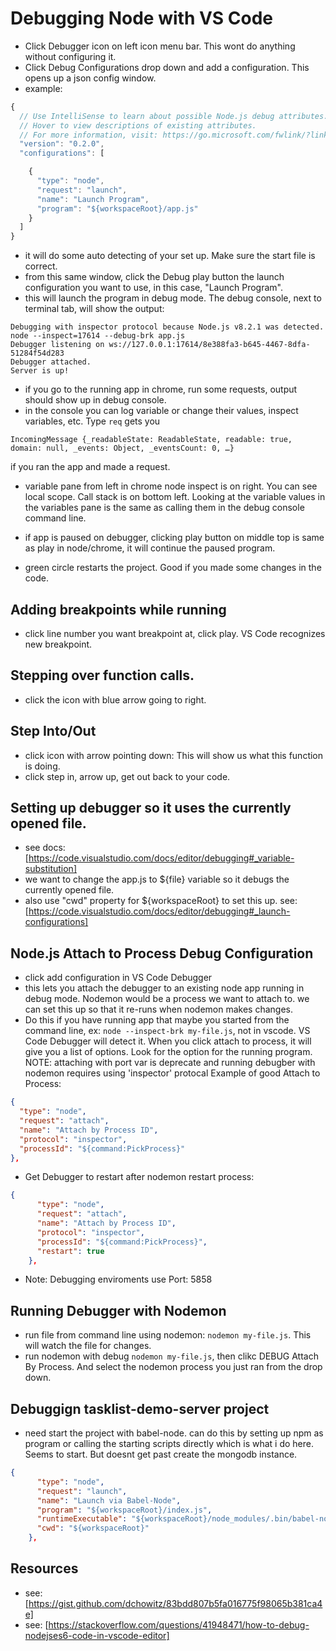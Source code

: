 # Debugging Node with VS Code

- Click Debugger icon on left icon menu bar. This wont do anything without configuring it.
- Click Debug Configurations drop down and add a configuration. This opens up a json config window.
- example:
```js
{
  // Use IntelliSense to learn about possible Node.js debug attributes.
  // Hover to view descriptions of existing attributes.
  // For more information, visit: https://go.microsoft.com/fwlink/?linkid=830387
  "version": "0.2.0",
  "configurations": [

    {
      "type": "node",
      "request": "launch",
      "name": "Launch Program",
      "program": "${workspaceRoot}/app.js"
    }
  ]
}
```

- it will do some auto detecting of your set up. Make sure the start file is correct. 
- from this same window, click the Debug play button the launch configuration you want to use, in this case, "Launch Program".
- this will launch the program in debug mode. The debug console, next to terminal tab, will show the output:
```bsh
Debugging with inspector protocol because Node.js v8.2.1 was detected.
node --inspect=17614 --debug-brk app.js 
Debugger listening on ws://127.0.0.1:17614/8e388fa3-b645-4467-8dfa-51284f54d283
Debugger attached.
Server is up!
```
- if you go to the running app in chrome, run some requests, output should show up in debug console.
- in the console you can log variable or change their values, inspect variables, etc. Type `req` gets you
```bsh
IncomingMessage {_readableState: ReadableState, readable: true, domain: null, _events: Object, _eventsCount: 0, …}
```
if you ran the app and made a request.

- variable pane from left in chrome node inspect is on right. You can see local scope. Call stack is on bottom left. Looking at the variable values in the variables pane is the same as calling them in the debug console command line.

- if app is paused on debugger, clicking play button on middle top is same as play in node/chrome, it will continue the paused program.
- green circle restarts the project. Good if you made some changes in the code.

## Adding breakpoints while running
- click line number you want breakpoint at, click play. VS Code recognizes new breakpoint.

## Stepping over function calls.
- click the icon with blue arrow going to right.

## Step Into/Out
- click icon with arrow pointing down:  This will show us what this function is doing.
- click step in, arrow up, get out back to your code.

## Setting up debugger so it uses the currently opened file.
- see docs: [https://code.visualstudio.com/docs/editor/debugging#_variable-substitution]
- we want to change the app.js to ${file} variable so it debugs the currently opened file.
- also use "cwd" property for ${workspaceRoot} to set this up. see: [https://code.visualstudio.com/docs/editor/debugging#_launch-configurations]

## Node.js Attach to Process Debug Configuration

- click add configuration in VS Code Debugger
- this lets you attach the debugger to an existing node app running in debug mode. Nodemon would be a process we want to attach to. we can set this up so that it re-runs when nodemon makes changes.
- Do this if you have running app that maybe you started from the command line, ex: `node --inspect-brk my-file.js`, not in vscode. VS Code Debugger will detect it. When you click attach to process, it will give you a list of options. Look for the option for the running program.  NOTE: attaching with port var is deprecate and running debugber with nodemon requires using 'inspector' protocal
Example of good Attach to Process:
```json
{
  "type": "node",
  "request": "attach",
  "name": "Attach by Process ID",
  "protocol": "inspector",
  "processId": "${command:PickProcess}"
},
```
- Get Debugger to restart after nodemon restart process:
```json
{
      "type": "node",
      "request": "attach",
      "name": "Attach by Process ID",
      "protocol": "inspector",
      "processId": "${command:PickProcess}",
      "restart": true
    },
```
- Note: Debugging enviroments use Port: 5858

## Running Debugger with Nodemon
- run file from command line using nodemon: `nodemon my-file.js`. This will watch the file for changes.
- run nodemon with debug `nodemon my-file.js`, then clikc DEBUG Attach By Process. And select the nodemon process you just ran from the drop down.

## Debuggign tasklist-demo-server project
- need start the project with babel-node. can do this by setting up npm as program or calling the starting scripts directly which is what i do here. Seems to start. But doesnt get past create the mongodb instance.

```json
{
      "type": "node",
      "request": "launch",
      "name": "Launch via Babel-Node",
      "program": "${workspaceRoot}/index.js",
      "runtimeExecutable": "${workspaceRoot}/node_modules/.bin/babel-node",
      "cwd": "${workspaceRoot}"
    },
```

## Resources
- see: [https://gist.github.com/dchowitz/83bdd807b5fa016775f98065b381ca4e]
- see: [https://stackoverflow.com/questions/41948471/how-to-debug-nodejses6-code-in-vscode-editor]
